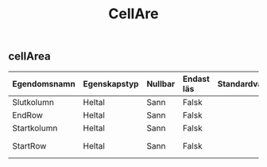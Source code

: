 ﻿---
title: CellAre
second_title: Aspose.Cells Cloud Documen
type: docs
url: /sv/specification/model/cellarea/
description: "Aspose.Cells Molnmodellspecifikation: CellArea. Hantera enkelt Excel och andra kalkylarksdokument med funktioner som att öppna, generera, redigera, dela, slå samman, jämföra och konvertera"
weight: 50
---
## **cellArea**

 

| Egendomsnamn| Egenskapstyp| Nullbar| Endast läs| Standardvärde| Beskrivning|
|:- |:- |:- |:- |:- |:- |
| Slutkolumn| Heltal| Sann| Falsk|| Slutkolumnindex.|
| EndRow| Heltal| Sann| Falsk|| Slutradens index.|
| Startkolumn| Heltal| Sann| Falsk|| Startkolumnindex.|
| StartRow| Heltal| Sann| Falsk|| Startradens index.|


